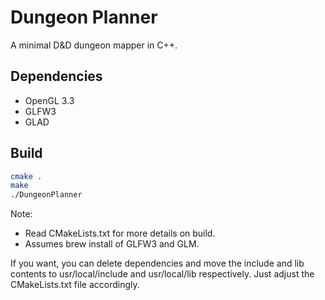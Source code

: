 # Dungeon Planner

A minimal D&D dungeon mapper in C++.

## Dependencies
- OpenGL 3.3
- GLFW3
- GLAD

## Build

```bash
cmake .
make
./DungeonPlanner
```

Note:
- Read CMakeLists.txt for more details on build.
- Assumes brew install of GLFW3 and GLM.

If you want, you can delete dependencies and move the include and lib contents to usr/local/include and usr/local/lib respectively. Just adjust the CMakeLists.txt file accordingly.
